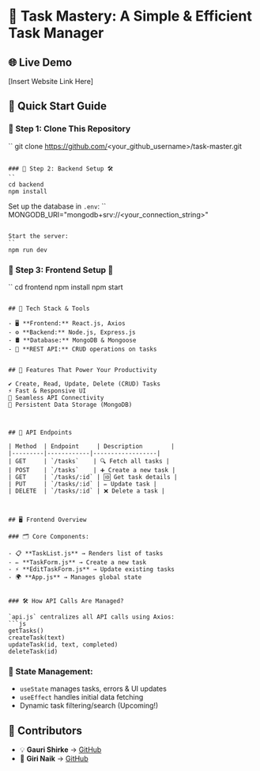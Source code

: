 # 🚀 Task Mastery: A Simple & Efficient Task Manager

## 🌐 Live Demo
[Insert Website Link Here]

## 📌 Quick Start Guide

### 🔹 Step 1: Clone This Repository
``
git clone https://github.com/<your_github_username>/task-master.git
```

### 🔹 Step 2: Backend Setup 🛠️
``
cd backend
npm install
```

Set up the database in `.env`:
``
MONGODB_URI="mongodb+srv://<your_connection_string>"
```

Start the server:
``
npm run dev
```

### 🔹 Step 3: Frontend Setup 🎨
``
cd frontend
npm install
npm start
```

## 🔧 Tech Stack & Tools

- 🖥 **Frontend:** React.js, Axios  
- ⚙️ **Backend:** Node.js, Express.js  
- 🛢 **Database:** MongoDB & Mongoose  
- 📡 **REST API:** CRUD operations on tasks
  

## 🚀 Features That Power Your Productivity

✔️ Create, Read, Update, Delete (CRUD) Tasks  
⚡ Fast & Responsive UI  
🔗 Seamless API Connectivity  
💾 Persistent Data Storage (MongoDB)  



## 📡 API Endpoints

| Method  | Endpoint     | Description        |
|---------|------------|------------------|
| GET     | `/tasks`    | 🔍 Fetch all tasks |
| POST    | `/tasks`    | ➕ Create a new task |
| GET     | `/tasks/:id` | 🆔 Get task details |
| PUT     | `/tasks/:id` | ✏️ Update task |
| DELETE  | `/tasks/:id` | ❌ Delete a task |



## 🖥 Frontend Overview

### 🗂 Core Components:

- 📋 **TaskList.js** → Renders list of tasks  
- ✏️ **TaskForm.js** → Create a new task  
- ⚡ **EditTaskForm.js** → Update existing tasks  
- 🌍 **App.js** → Manages global state
  

### 🛠 How API Calls Are Managed?

`api.js` centralizes all API calls using Axios:
```js
getTasks()
createTask(text)
updateTask(id, text, completed)
deleteTask(id)
```

### 📌 State Management:

- `useState` manages tasks, errors & UI updates  
- `useEffect` handles initial data fetching  
- Dynamic task filtering/search (Upcoming!)  


## 👥 Contributors

- 💡 **Gauri Shirke** → [GitHub](https://github.com/GauriShirke12)  
- 🎯 **Giri Naik** → [GitHub](https://github.com/Mudavath-Giri-Naik)  
